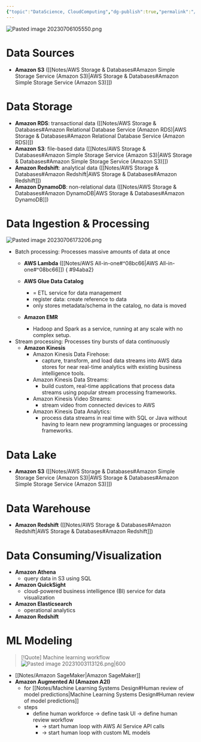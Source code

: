 ```yaml
---
{"topic":"DataScience, CloudComputing","dg-publish":true,"permalink":"/Notes/AWS for Data Science/","dgPassFrontmatter":true,"noteIcon":""}
---
```



![Pasted image 20230706105550.png](/img/user/assets/images/Pasted%20image%2020230706105550.png)

# Data Sources
- **Amazon S3** ([[Notes/AWS Storage & Databases#Amazon Simple Storage Service (Amazon S3)\|AWS Storage & Databases#Amazon Simple Storage Service (Amazon S3)]])

# Data Storage
- **Amazon RDS**: transactional data ([[Notes/AWS Storage & Databases#Amazon Relational Database Service (Amazon RDS)\|AWS Storage & Databases#Amazon Relational Database Service (Amazon RDS)]])
- **Amazon S3**: file-based data ([[Notes/AWS Storage & Databases#Amazon Simple Storage Service (Amazon S3)\|AWS Storage & Databases#Amazon Simple Storage Service (Amazon S3)]])
- **Amazon Redshift**: analytical data ([[Notes/AWS Storage & Databases#Amazon Redshift\|AWS Storage & Databases#Amazon Redshift]])
- **Amazon DynamoDB**: non-relational data ([[Notes/AWS Storage & Databases#Amazon DynamoDB\|AWS Storage & Databases#Amazon DynamoDB]])
# Data Ingestion & Processing
![Pasted image 20230706173206.png](/img/user/assets/images/Pasted%20image%2020230706173206.png)
- Batch processing: Processes massive amounts of data at once
	- **AWS Lambda** ([[Notes/AWS All-in-one#^08bc66\|AWS All-in-one#^08bc66]])
{ #94aba2}

	- **AWS Glue Data Catalog**
		- = ETL service for data management
		- register data: create reference to data
		- only stores metadata/schema in the catalog, no data is moved
	- **Amazon EMR**
		- Hadoop and Spark as a service, running at any scale with no complex setup.
- Stream processing: Processes tiny bursts of data continuously
	- **Amazon Kinesis**
		- Amazon Kinesis Data Firehose: 
			- capture, transform, and load data streams into AWS data stores for near real-time analytics with existing business intelligence tools. 
		- Amazon Kinesis Data Streams:
			- build custom, real-time applications that process data streams using popular stream processing frameworks. 
		- Amazon Kinesis Video Streams: 
			- stream video from connected devices to AWS
		- Amazon Kinesis Data Analytics:
			- process data streams in real time with SQL or Java without having to learn new programming languages or processing frameworks.

# Data Lake
- **Amazon S3** ([[Notes/AWS Storage & Databases#Amazon Simple Storage Service (Amazon S3)\|AWS Storage & Databases#Amazon Simple Storage Service (Amazon S3)]]) 

# Data Warehouse
- **Amazon Redshift** ([[Notes/AWS Storage & Databases#Amazon Redshift\|AWS Storage & Databases#Amazon Redshift]])

# Data Consuming/Visualization 
- **Amazon Athena**
	- query data in S3 using SQL
- **Amazon QuickSight**
	-  cloud-powered business intelligence (BI) service for data visualization 
- **Amazon Elasticsearch**
	- operational analytics
- **Amazon Redshift** 

# ML Modeling
>[!Quote] Machine learning workflow
>![Pasted image 20231003113126.png|600](/img/user/assets/images/Pasted%20image%2020231003113126.png)
- [[Notes/Amazon SageMaker\|Amazon SageMaker]]
- **Amazon Augmented AI (Amazon A2I)**
	- for [[Notes/Machine Learning Systems Design#Human review of model predictions\|Machine Learning Systems Design#Human review of model predictions]]
	- steps
		- define human workforce -> define task UI -> define human review workflow
			- -> start human loop with AWS AI Service API calls
			- -> start human loop with custom ML models



